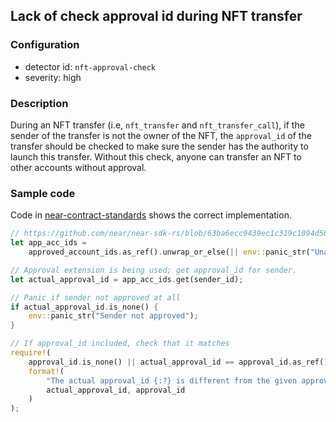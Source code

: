 ## Lack of check approval id during NFT transfer

### Configuration

* detector id: `nft-approval-check`
* severity: high

### Description

During an NFT transfer (i.e, `nft_transfer` and `nft_transfer_call`), if the sender of the transfer is not the owner of the NFT, the `approval_id` of the transfer should be checked to make sure the sender has the authority to launch this transfer. Without this check, anyone can transfer an NFT to other accounts without approval.

### Sample code

Code in [near-contract-standards](https://github.com/near/near-sdk-rs/blob/63ba6ecc9439ec1c319c1094d581653698229473/near-contract-standards/src/non_fungible_token/core/core_impl.rs#L212) shows the correct implementation.

```rust
// https://github.com/near/near-sdk-rs/blob/63ba6ecc9439ec1c319c1094d581653698229473/near-contract-standards/src/non_fungible_token/core/core_impl.rs#L215
let app_acc_ids =
    approved_account_ids.as_ref().unwrap_or_else(|| env::panic_str("Unauthorized"));

// Approval extension is being used; get approval_id for sender.
let actual_approval_id = app_acc_ids.get(sender_id);

// Panic if sender not approved at all
if actual_approval_id.is_none() {
    env::panic_str("Sender not approved");
}

// If approval_id included, check that it matches
require!(
    approval_id.is_none() || actual_approval_id == approval_id.as_ref(),
    format!(
        "The actual approval_id {:?} is different from the given approval_id {:?}",
        actual_approval_id, approval_id
    )
);
```

